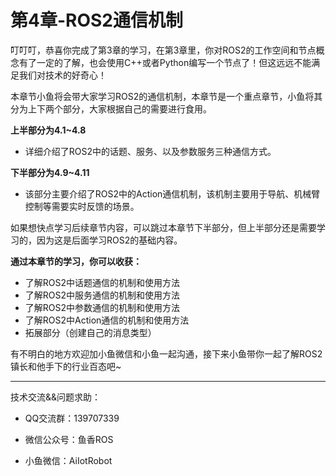 # 第4章-ROS2通信机制

叮叮叮，恭喜你完成了第3章的学习，在第3章里，你对ROS2的工作空间和节点概念有了一定的了解，也会使用C++或者Python编写一个节点了！但这远远不能满足我们对技术的好奇心！

本章节小鱼将会带大家学习ROS2的通信机制，本章节是一个重点章节，小鱼将其分为上下两个部分，大家根据自己的需要进行食用。



**上半部分为4.1~4.8**

- 详细介绍了ROS2中的话题、服务、以及参数服务三种通信方式。

**下半部分为4.9~4.11**

- 该部分主要介绍了ROS2中的Action通信机制，该机制主要用于导航、机械臂控制等需要实时反馈的场景。


如果想快点学习后续章节内容，可以跳过本章节下半部分，但上半部分还是需要学习的，因为这是后面学习ROS2的基础内容。



**通过本章节的学习，你可以收获：**

- 了解ROS2中话题通信的机制和使用方法
- 了解ROS2中服务通信的机制和使用方法
- 了解ROS2中参数通信的机制和使用方法
- 了解ROS2中Action通信的机制和使用方法
- 拓展部分（创建自己的消息类型）






有不明白的地方欢迎加小鱼微信和小鱼一起沟通，接下来小鱼带你一起了解ROS2镇长和他手下的行业百态吧~


------


技术交流&&问题求助：

- QQ交流群：139707339

- 微信公众号：鱼香ROS

- 小鱼微信：AiIotRobot





